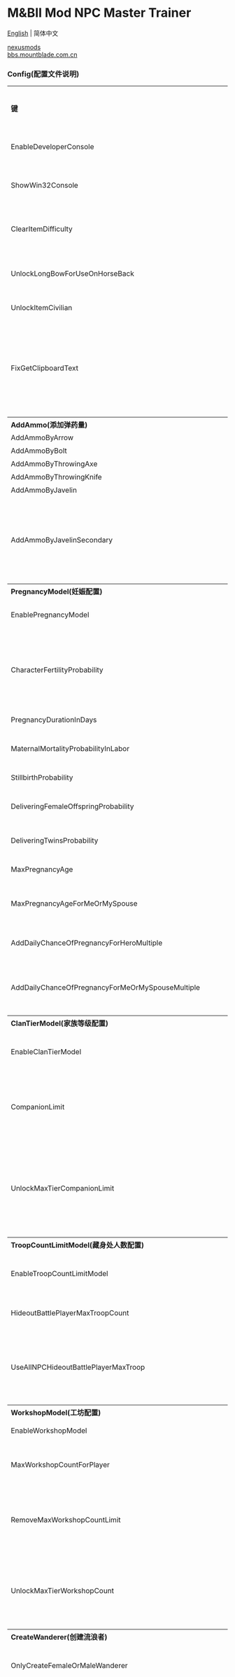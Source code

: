 # M&BII Mod NPC Master Trainer

[English](./README-EN.md) | 简体中文

[nexusmods](https://www.nexusmods.com/mountandblade2bannerlord/mods/1807)  
[bbs.mountblade.com.cn](https://bbs.mountblade.com.cn/thread-2064895-1-1.html)  

### **Config(配置文件说明)**
<table>
	<tr>
		<th align="left">键</th>
		<th align="left">类型</th>
		<th align="left">默认值</th>
		<th align="left">说明</th>
		<th align="left">在版本 e1.4.0.230377 中的原设定值 / 其他说明</th>
	</tr>
	<tr>
		<td align="left">EnableDeveloperConsole</td>
		<td align="left">bool</td>
		<td align="left">true</td>
		<td align="left">启用开发者控制台</td>
		<td align="left"></td>
	</tr>
	<tr>
		<td align="left">ShowWin32Console</td>
		<td align="left">bool</td>
		<td align="left">false</td>
		<td align="left">是否显示Win32控制台</td>
		<td align="left"></td>
	</tr>
	<tr>
		<td align="left">ClearItemDifficulty</td>
		<td align="left">bool</td>
		<td align="left">true</td>
		<td align="left">清空物品的熟练度要求</td>
		<td align="left"></td>
	</tr>
	<tr>
		<td align="left">UnlockLongBowForUseOnHorseBack</td>
		<td align="left">bool</td>
		<td align="left">true</td>
		<td align="left">解锁长弓在马背上使用</td>
		<td align="left"></td>
	</tr>
	<tr>
		<td align="left">UnlockItemCivilian</td>
		<td align="left">bool</td>
		<td align="left">true</td>
		<td align="left">解锁平民装扮</td>
		<td align="left"></td>
	</tr>
	<tr>
		<td align="left">FixGetClipboardText</td>
		<td align="left">bool</td>
		<td align="left">true</td>
		<td align="left">修复目前游戏中从剪贴板粘贴的非英文字符可能会出现的乱码</td>
		<td align="left"></td>
	</tr>
	<tr>
		<th align="left" colspan="5">AddAmmo(添加弹药量)</th>
	</tr>
	<tr>
		<td align="left">AddAmmoByArrow</td>
		<td align="left">ushort</td>
		<td align="left">11</td>
		<td align="left">箭</td>
		<td align="left"></td>
	</tr>
	<tr>
		<td align="left">AddAmmoByBolt</td>
		<td align="left">ushort</td>
		<td align="left">6</td>
		<td align="left">弩箭</td>
		<td align="left"></td>
	</tr>
	<tr>
		<td align="left">AddAmmoByThrowingAxe</td>
		<td align="left">ushort</td>
		<td align="left">2</td>
		<td align="left">飞斧</td>
		<td align="left"></td>
	</tr>
	<tr>
		<td align="left">AddAmmoByThrowingKnife</td>
		<td align="left">ushort</td>
		<td align="left">13</td>
		<td align="left">飞刀</td>
		<td align="left"></td>
	</tr>
	<tr>
		<td align="left">AddAmmoByJavelin</td>
		<td align="left">ushort</td>
		<td align="left">1</td>
		<td align="left">标枪</td>
		<td align="left"></td>
	</tr>
	<tr>
		<td align="left">AddAmmoByJavelinSecondary</td>
		<td align="left">ushort</td>
		<td align="left">0</td>
		<td align="left">标枪(次要武器即需要按X切换成标枪的长杆武器)</td>
		<td align="left"></td>
	</tr>
	<tr>
		<th align="left" colspan="5">PregnancyModel(妊娠配置)</th>
	</tr>
	<tr>
		<td align="left">EnablePregnancyModel</td>
		<td align="left">bool</td>
		<td align="left">false</td>
		<td align="left">是否开启妊娠配置</td>
		<td align="left"></td>
	</tr>
	<tr>
		<td align="left">CharacterFertilityProbability</td>
		<td align="left">float?</td>
		<td align="left">null</td>
		<td align="left">在创建新游戏时设置所有角色可生育的占比</td>
		<td align="left">0.95(e1.5.2中不存在此项，在此Mod版本 1.0.9 中删除)</td>
	</tr>
	<tr>
		<td align="left">PregnancyDurationInDays</td>
		<td align="left">float?</td>
		<td align="left">null</td>
		<td align="left">妊娠期(天数)</td>
		<td align="left">36</td>
	</tr>
	<tr>
		<td align="left">MaternalMortalityProbabilityInLabor</td>
		<td align="left">float?</td>
		<td align="left">null</td>
		<td align="left">产妇分娩死亡率</td>
		<td align="left">0.015</td>
	</tr>
	<tr>
		<td align="left">StillbirthProbability</td>
		<td align="left">float?</td>
		<td align="left">null</td>
		<td align="left">死胎概率</td>
		<td align="left">0.01</td>
	</tr>
	<tr>
		<td align="left">DeliveringFemaleOffspringProbability</td>
		<td align="left">float?</td>
		<td align="left">null</td>
		<td align="left">生育女性后代率</td>
		<td align="left">0.51</td>
	</tr>
	<tr>
		<td align="left">DeliveringTwinsProbability</td>
		<td align="left">float?</td>
		<td align="left">null</td>
		<td align="left">生双胞胎的概率</td>
		<td align="left">0.03</td>
	</tr>
	<tr>
		<td align="left">MaxPregnancyAge</td>
		<td align="left">float?</td>
		<td align="left">null</td>
		<td align="left">最大孕龄</td>
		<td align="left" rowspan="2">45</td>
	</tr>
	<tr>
		<td align="left">MaxPregnancyAgeForMeOrMySpouse</td>
		<td align="left">float?</td>
		<td align="left">null</td>
		<td align="left">我或我的配偶的最大孕龄</td>
	</tr>
	<tr>
		<td align="left">AddDailyChanceOfPregnancyForHeroMultiple</td>
		<td align="left">ulong</td>
		<td align="left">1</td>
		<td align="left">每日怀孕几率倍数</td>
		<td align="left" rowspan="2">(乘法)此值仅不等于1时生效，如果为0则没有任何几率</td>
	</tr>
	<tr>
		<td align="left">AddDailyChanceOfPregnancyForMeOrMySpouseMultiple</td>
		<td align="left">ulong</td>
		<td align="left">1</td>
		<td align="left">我或我的配偶每日怀孕几率倍数</td>
	</tr>
	<tr>
		<th align="left" colspan="5">ClanTierModel(家族等级配置)</th>
	</tr>
	<tr>
		<td align="left">EnableClanTierModel</td>
		<td align="left">bool</td>
		<td align="left">false</td>
		<td align="left">是否开启家族等级配置</td>
		<td align="left"></td>
	</tr>
	<tr>
		<td align="left">CompanionLimit</td>
		<td align="left">int?</td>
		<td align="left">null</td>
		<td align="left">玩家所能拥有的同伴(流浪者)数量</td>
		<td align="left"></td>
	</tr>
	<tr>
		<td align="left">UnlockMaxTierCompanionLimit</td>
		<td align="left">bool</td>
		<td align="left">true</td>
		<td align="left">解锁玩家最高家族等级所能拥有的同伴(流浪者)数量</td>
		<td align="left"></td>
	</tr>
	<tr>
		<th align="left" colspan="5">TroopCountLimitModel(藏身处人数配置)</th>
	</tr>
	<tr>
		<td align="left">EnableTroopCountLimitModel</td>
		<td align="left">bool</td>
		<td align="left">false</td>
		<td align="left">是否开启藏身处人数配置</td>
		<td align="left" rowspan="3">由于 e1.4.3 版本删除了原先的藏身处配置代码，此项配置已无法使用，在此Mod版本 1.0.5 中删除</td>
	</tr>
	<tr>
		<td align="left">HideoutBattlePlayerMaxTroopCount</td>
		<td align="left">int?</td>
		<td align="left">null</td>
		<td align="left">藏身处人数最大限制</td>
	</tr>
	<tr>
		<td align="left">UseAllNPCHideoutBattlePlayerMaxTroop</td>
		<td align="left">bool</td>
		<td align="left">true</td>
		<td align="left">使用玩家部队中所有NPC总数作为最大限制</td>
	</tr>
	<tr>
		<th align="left" colspan="5">WorkshopModel(工坊配置)</th>
	</tr>
	<tr>
		<td align="left">EnableWorkshopModel</td>
		<td align="left">bool</td>
		<td align="left">false</td>
		<td align="left">开启工坊配置</td>
		<td align="left"></td>
	</tr>
	<tr>
		<td align="left">MaxWorkshopCountForPlayer</td>
		<td align="left">int?</td>
		<td align="left">null</td>
		<td align="left">玩家可拥有的工坊最大数量</td>
		<td align="left" rowspan="3">工坊最大数量选项互斥，优先级从上到下</td>
	</tr>
	<tr>
		<td align="left">RemoveMaxWorkshopCountLimit</td>
		<td align="left">bool</td>
		<td align="left">false</td>
		<td align="left">解除玩家可拥有的工坊最大数量限制</td>
	</tr>
	<tr>
		<td align="left">UnlockMaxTierWorkshopCount</td>
		<td align="left">bool</td>
		<td align="left">true</td>
		<td align="left">解锁玩家最高家族等级所能拥有的工坊数量</td>
	</tr>
	<tr>
		<th align="left" colspan="5">CreateWanderer(创建流浪者)</th>
	</tr>
	<tr>
		<td align="left">OnlyCreateFemaleOrMaleWanderer</td>
		<td align="left">bool?</td>
		<td align="left">null</td>
		<td align="left">仅创建女性或男性流浪者</td>
		<td align="left">true 仅创建女性 / false 仅创建男性</td>
	</tr>
	<tr>
		<td align="left">CreateWandererExcludeCultures</td>
		<td align="left">string[]</td>
		<td align="left">["empire"]</td>
		<td align="left">创建流浪者时排除的文化</td>
		<td align="left">因为帝国文化的流浪者属性比较拉跨，所以默认排除帝国，值为文化的英文名，可使用命令 print.cultures 查询所有的文化英文名</td>
	</tr>
	<tr>
		<th align="left" colspan="5">SetBattlefieldCommander(设置战场指挥官)</th>
	</tr>
	<tr>
		<td align="left">BattlefieldCommanderStringIds</td>
		<td align="left">string[]</td>
		<td align="left">null</td>
		<td align="left" colspan="2">设置战场上的默认指挥官，可设置多个指挥官在使用时循环玩家部队匹配首个，使用StringId指定，可使用 export_csv.all_hero 命令在生成的CSV文件中查看角色的StringId</td>
	</tr>
	<tr>
		<td align="left">EnableAfterDeathControl</td>
		<td align="left">bool</td>
		<td align="left">true</td>
		<td align="left">开启死后控制NPC</td>
		<td align="left">可能与 Mod [Control Your Allies After Death] 或类似功能的冲突，将此选项设为 false 可屏蔽本mod的功能避免冲突</td>
	</tr>
	<tr>
		<td align="left">AfterDeathControlOnly__Noble_Or_Wanderer_Or_NobleOrWanderer</td>
		<td align="left">bool?</td>
		<td align="left">null</td>
		<td align="left">死后控制NPC类型过滤</td>
		<td align="left">null 死后仅控制贵族或流浪者 / true 死后仅控制贵族 / false 死后仅控制流浪者</td>
	</tr>
	<tr>
		<td align="left">AfterDeathControlExcludePlayer</td>
		<td align="left">bool</td>
		<td align="left">false</td>
		<td align="left">死后控制NPC选择中排除玩家</td>
		<td align="left"></td>
	</tr>
	<tr>
		<td align="left">MySpouseCanDiedInLabor</td>
		<td align="left">bool</td>
		<td align="left">false</td>
		<td align="left">我的配偶会死于分娩，如果玩家角色为男性，则配偶在分娩时有一定概率死于难产，此选项默认值false将避免上述情况发生，设置此值为true则不修改原逻辑</td>
		<td align="left"></td>
	</tr>
	<tr>
		<th align="left" colspan="4">AgeModel(年龄配置)</th>
		<th align="left">在版本 e1.5.4.245039 中的原设定值</th>
	</tr>
	<tr>
		<td align="left">EnableAgeModel</td>
		<td align="left">bool</td>
		<td align="left">false</td>
		<td align="left">开启年龄配置</td>
		<td align="left"></td>
	</tr>
	<tr>
		<td align="left">BecomeInfantAge</td>
		<td align="left">int?</td>
		<td align="left">null</td>
		<td align="left">变成婴儿年龄</td>
		<td align="left">3</td>
	</tr>
	<tr>
		<td align="left">BecomeChildAge</td>
		<td align="left">int?</td>
		<td align="left">null</td>
		<td align="left">变成儿童年龄</td>
		<td align="left">6</td>
	</tr>
	<tr>
		<td align="left">BecomeTeenagerAge</td>
		<td align="left">int?</td>
		<td align="left">null</td>
		<td align="left">变成青年年龄</td>
		<td align="left">14</td>
	</tr>
	<tr>
		<td align="left">HeroComesOfAge</td>
		<td align="left">int?</td>
		<td align="left">null</td>
		<td align="left">成年年龄</td>
		<td align="left">18</td>
	</tr>
	<tr>
		<td align="left">BecomeOldAge</td>
		<td align="left">int?</td>
		<td align="left">null</td>
		<td align="left">老年年龄</td>
		<td align="left">47</td>
	</tr>
	<tr>
		<td align="left">MaxAge</td>
		<td align="left">int?</td>
		<td align="left">null</td>
		<td align="left">最大寿命年龄</td>
		<td align="left">128</td>
	</tr>
</table>


### **Command(命令行使用说明)**
在游戏中 CTRL 和 ~ 启用开发者控制台，开发者控制台目前仅能输入英文，中文会变成???，可在开发者控制台中输入下面的命令
<table>
	<tr>
		<th align="left">命令</th>
		<th align="left">说明</th>
	</tr>
	<tr>
		<th align="left" colspan="2">技能与专精与属性</th>
	</tr>
	<tr>
		<td align="left">npc.reset_perks [name]</td>
		<td align="left">重置玩家部队中的角色 技能 点</td>
	</tr>
	<tr>
		<td align="left">npc.reset_focus [name]</td>
		<td align="left">重置玩家部队中的角色 专精 点</td>
	</tr>
	<tr>
		<td align="left">npc.reset_attrs [name]</td>
		<td align="left">重置玩家部队中的角色 属性 点</td>
	</tr>
	<tr>
		<td align="left">npc.reset [name]</td>
		<td align="left">重置玩家部队中的角色 技能/专精/属性 点</td>
	</tr>
	<tr>
		<td align="left">npc.remove_attrs [name] | [attrType] | [value]</td>
		<td align="left">移除玩家部队中角色的 属性 并返还到可用点数，属性必须保留至少1点</td>
	</tr>
	<tr>
		<td align="left">npc.remove_focus [name] | [row] | [column] | [value]</td>
		<td align="left">移除玩家部队中角色的 专精 并返还到可用点数，专精可以全部返还</td>
	</tr>
	<tr>
		<td align="left">npc.remove_focus_by_entire_line [name] | [row] | [value]</td>
		<td align="left">移除玩家部队中角色的某一整行的 专精 并返还到可用点数</td>
	</tr>
	<tr>
		<th align="left" colspan="2">铁匠与锻造</th>
	</tr>
	<tr>
		<td align="left">npc.reset_perks_check_smith [bool]</td>
		<td align="left">设置重置技能点时是否检查铁匠系技能，减去技能点添加的专精与属性，默认为 false</td>
	</tr>
	<tr>
		<td align="left">npc.check_legendary_smith [name]</td>
		<td align="left">检查角色是否有 传奇铁匠 技能点</td>
	</tr>
	<tr>
		<td align="left">npc.add_perk_legendary_smith [name]</td>
		<td align="left">检查角色是否有 传奇铁匠 技能点</td>
	</tr>
	<tr>
		<th align="left" colspan="2">信息查询</th>
	</tr>
	<tr>
		<td align="left">npc.refresh_last_seen_location</td>
		<td align="left">刷新所有的流浪者和贵族在百科中显示的最后一次见到的位置</td>
	</tr>
	<tr>
		<td align="left">print.towns_name_prosperity_desc [count]</td>
		<td align="left">根据城镇繁荣度显示最高的 count 个城镇名</td>
	</tr>
	<tr>
		<td align="left">export_csv.query_path</td>
		<td align="left">查询导出csv文件路径</td>
	</tr>
	<tr>
		<td align="left">export_csv.open_dir</td>
		<td align="left">打开导出csv文件所在的文件夹</td>
	</tr>
	<tr>
		<th align="left" colspan="2">导出可视化表格</th>
	</tr>
	<tr>
		<td align="left">export_csv.wanderers</td>
		<td align="left">导出所有 流浪者 数据生成到csv文件中</td>
	</tr>
	<tr>
		<td align="left">export_csv.nobles</td>
		<td align="left">导出所有 贵族 数据生成到csv文件中</td>
	</tr>
	<tr>
		<td align="left">export_csv.all_hero</td>
		<td align="left">导出所有 角色 数据生成到csv文件中</td>
	</tr>
	<tr>
		<td align="left">export_csv.all_towns</td>
		<td align="left">导出所有 城镇 数据生成到csv文件中</td>
	</tr>
	<tr>
		<th align="left" colspan="2">检查与治疗不孕不育</th>
	</tr>
	<tr>
		<td align="left">npc.check_is_fertile [name]</td>
		<td align="left">检查角色是否可生育</td>
	</tr>
	<tr>
		<td align="left">npc.set_is_fertile_true [name]</td>
		<td align="left">设置角色可生育</td>
	</tr>
	<tr>
		<td align="left">npc.set_is_fertile_false [name]</td>
		<td align="left">设置角色不可生育</td>
	</tr>
	<tr>
		<th align="left" colspan="2">美容与整容</th>
	</tr>
	<tr>
		<td align="left">npc.change_body [name]</td>
		<td align="left">更改指定角色的捏脸数据，需将 捏脸数据(BodyProperties) 复制到 剪贴板 后执行</td>
	</tr>
	<tr>
		<td align="left">npc.random_body [name]</td>
		<td align="left">给指定角色重新随机生成一个新的捏脸数据(BodyProperties)</td>
	</tr>
	<tr>
		<th align="left" colspan="2">战场控制NPC</th>
	</tr>
	<tr>
		<td align="left">print.npcs_index</td>
		<td align="left">显示 玩家部队中的npc下标 对应npc名字，在左下角消息窗口中显示</td>
	</tr>
	<tr>
		<td align="left">npc_control.name [name]</td>
		<td align="left">在战场上控制npc(通过npc英文名指定)</td>
	</tr>
	<tr>
		<td align="left">npc_control.index [index]</td>
		<td align="left">在战场上控制指定npc(通过 玩家部队中的npc下标 )</td>
	</tr>
	<tr>
		<td align="left">npc_control.next</td>
		<td align="left">在战场上控制下一个npc</td>
	</tr>
	<tr>
		<td align="left">npc_control.next_noble</td>
		<td align="left">在战场上控制下一个npc(贵族)</td>
	</tr>
	<tr>
		<td align="left">npc_control.next_wanderer</td>
		<td align="left">在战场上控制下一个npc(流浪者)</td>
	</tr>
	<tr>
		<td align="left" colspan="2">使用命令指定的战场指挥官仅本次游戏中有效，加载存档，退出游戏后再进入都将使设定值失效，推荐使用Config配置中 BattlefieldCommanderStringIds 指定</td>
	</tr>
	<tr>
		<td align="left">npc_control.set_battle_commander_name [name]</td>
		<td align="left">设置战场指挥官(通过npc英文名指定)</td>
	</tr>
	<tr>
		<td align="left">npc_control.set_battle_commander_index [index]</td>
		<td align="left">设置战场指挥官(通过 玩家部队中的npc下标 )</td>
	</tr>
	<tr>
		<th align="left" colspan="2">其他杂项</th>
	</tr>
	<tr>
		<td align="left">npc.clone [name] | [count?]</td>
		<td align="left">克隆玩家部队中的角色</td>
	</tr>
	<tr>
		<td align="left">npc.clone_fix_empty_wounded</td>
		<td align="left">修复因使用[克隆玩家部队中的角色]导致出现玩家部队中的永久伤员</td>
	</tr>
	<tr>
		<td align="left">npc.fill_up [name] | [num?]</td>
		<td align="left">加满玩家部队中的角色 技能/专精/属性 点，需开启作弊模式</td>
	</tr>
	<tr>
		<td align="left" colspan="2">因开发者控制台无法输入中文，需将新的名字复制到剪贴板后执行下面的命令</td>
	</tr>
	<tr>
		<td align="left">rename.children [num]</td>
		<td align="left">玩家的第 num 个孩子重命名(num从1开始)</td>
	</tr>
	<tr>
		<td align="left">campaign.kill_player</td>
		<td align="left">立刻杀死玩家并选择继承人</td>
	</tr>
	<tr>
		<td align="left">config.handle_crafted_weapon_item_npcmt</td>
		<td align="left">对所有锻造物品根据Config重新进行(解锁平民模式，解锁熟练度，在马背上使用长弓，添加弹药量)，可以在铁匠锻造新物品后使用此命令，如果锻造武器中有标枪等弹药类的物品，执行此命令会导致弹药量再次增加，存档后读档可恢复正常</td>
	</tr>
	<tr>
		<td align="left">npc.set_age [name] | [age]</td>
		<td align="left">设置npc年龄</td>
	</tr>
</table>

### **Example(命令行使用示例)**
<table>
	<tr>
		<th align="left">示例</th>
		<th align="left">说明</th>
	</tr>
	<tr>
		<td align="left">npc.reset_perks me</td>
		<td align="left">重置玩家的技能点</td>
	</tr>
	<tr>
		<td align="left">npc.reset_perks all_not_me</td>
		<td align="left">重置玩家部队中除了玩家以外的角色技能点</td>
	</tr>
	<tr>
		<td align="left">npc.reset_perks wanderer</td>
		<td align="left">重置玩家部队中所有流浪者的技能点</td>
	</tr>
	<tr>
		<td align="left">npc.reset_perks noble</td>
		<td align="left">重置玩家部队中所有贵族(前/配偶/子女)的npc技能点</td>
	</tr>
	<tr>
		<td align="left">npc.reset_perks morcon</td>
		<td align="left">重置玩家部队中莫尔孔的技能点</td>
	</tr>
	<tr>
		<td align="left">npc.reset_perks morcon-2</td>
		<td align="left">重置玩家部队中第二个莫尔孔的技能点</td>
	</tr>
	<tr>
		<td align="left">npc.check_legendary_smith me</td>
		<td align="left">检查玩家是否有传奇铁匠技能点</td>
	</tr>
	<tr>
		<td align="left">npc.add_perk_legendary_smith me</td>
		<td align="left">给玩家添加传奇铁匠技能点</td>
	</tr>
	<tr>
		<td align="left">npc.reset_perks khachin_the_swift bilik_the_she-wolf</td>
		<td align="left">重置 喀钦·捷影 和 比力克·母狼 的技能点</td>
	</tr>
	<tr>
		<td align="left">npc.check_is_fertile all_not_me</td>
		<td align="left">检查玩家部队中除了玩家以外的角色是否可生育</td>
	</tr>
	<tr>
		<td align="left">npc.npc.clone all_not_me | 15</td>
		<td align="left">在玩家部队中除了玩家之外的流浪者和贵族数量克隆到15个，如果当前为1个则+14，如果当前为20个则-5</td>
	</tr>
	<tr>
		<td align="left">npc.clone wanderer | 10</td>
		<td align="left">在玩家部队中的流浪者数量克隆到10个</td>
	</tr>
	<tr>
		<td align="left">npc.fill_up all</td>
		<td align="left">加满玩家部队中所有角色的 技能/专精/属性 点</td>
	</tr>
	<tr>
		<td align="left">npc.fill_up all | 999</td>
		<td align="left">加满玩家部队中所有角色的 技能/专精/属性 点，并将所有熟练度设为999</td>
	</tr>
</table>

### **Arguments Or Types(类型或参数名说明)**
<table>
	<tr>
		<th align="left">类型或参数名</th>
		<th align="left">说明</th>
		<th align="left">取值范围</th>
	</tr>
	<tr>
		<td align="left">count</td>
		<td align="left">总数</td>
		<td align="left">正整数</td>
	</tr>
	<tr>
		<td align="left">bool</td>
		<td align="left"></td>
		<td align="left">true 或 false</td>
	</tr>
	<tr>
		<td align="left">row</td>
		<td align="left">技能面板左侧列，属性</td>
		<td align="left">1~6的整数</td>
	</tr>
	<tr>
		<td align="left">column</td>
		<td align="left">技能面板左侧行，技能</td>
		<td align="left">1~3的整数</td>
	</tr>
	<tr>
		<td align="left">index</td>
		<td align="left">下标从0开始, 0和正整数</td>
		<td align="left"></td>
	</tr>
	<tr>
		<td align="left">attrType</td>
		<td align="left">技能面板左侧列，属性</td>
		<td align="left">1~6整数 或 Vigor, Control, Endurance, Cunning, Social, Intelligence</td>
	</tr>
	<tr>
		<td align="left">name</td>
		<td align="left" colspan="2">固定值 me(我),all_not_me(除了我之外),wanderer(流浪者),noble(贵族) 或 角色英文名(在[ESC-选项-游戏设置]更改语言为英语可看到角色的英文名，如果名字存在空格，需要使用下划线(_)替代空格。如果存在多个重名角色，在名字后加上-2，指定第2个)</td>
	</tr>
</table>

### **更新日志**
- v1.1.1
	- **默认行为修改**
		- 配偶在分娩时不会死于难产(仅玩家角色为男性时) 
	- 新增命令
		- npc.set_age
		- npc.clone_fix_empty_wounded
	- Config
		- MySpouseCanDiedInLabor
		- EnableAgeModel
		- BecomeInfantAge
		- BecomeChildAge
		- BecomeTeenagerAge
		- HeroComesOfAge
		- BecomeOldAge
		- MaxAge
	- 改进 
		- 战场控制选择NPC顺序(流浪者优先) 
	- **修复**
		- 控制NPC时如果有伤员导致的闪退
		- 处理装备(解锁马上长弓，平民模式，熟练度，弹药量等) 在创建新游戏时生效
- v1.1.0
	- 新增命令
		- config.handle_crafted_weapon_item_npcmt
	- 改进
		- 处理装备可作用于锻造武器
- v1.0.9
	- 改进
		- 兼容 e1.5.2
- v1.0.8
	- 新增命令
		- campaign.kill_player
		- npc.remove_focus_by_entire_line
	- 改进
	 	- 兼容 e1.5.0
- v1.0.7
	- 新增命令
		- npc.remove_focus
	- 改进
		- 本地化(文本翻译)
- v1.0.6
	- **默认行为修改**
		- 创建流浪者时排除帝国文化
		- 在战场上死后控制其他NPC
	- Config
		- CreateWandererExcludeCultures
		- OnlyCreateFemaleOrMaleWanderer
		- BattlefieldCommanderStringIds
		- EnableAfterDeathControl
		- AfterDeathControlExcludePlayer
		- AfterDeathControlOnly__Noble_Or_Wanderer_Or_NobleOrWanderer
- v1.0.5
	- 新增命令
		- npc.clone
	- 改进
		- 兼容 e1.4.3
- v1.0.3
	- 新增命令
		- npc_control.name
		- npc_control.index
		- npc_control.next
		- npc_control.next_noble
		- npc_control.next_wanderer
		- print.npcs_index
- v1.0.2
	- 新增命令
		- npc.change_body
		- npc.random_body
	- Config
		- FixGetClipboardText
- v1.0.1
	- 新增命令
		- rename.children
		- npc.check_is_fertile
		- npc.set_is_fertile_true
		- npc.set_is_fertile_false
	- 改进
		- 修正导出CSV中职业数据
		- 检查传奇铁匠命令输出结果文字内容
- v1.0.0
	- **默认行为修改**
		- 增加弹药量
			- 箭 +11
			- 弩箭 +6
			- 飞斧 +2
			- 飞刀 +13
			- 标枪 +1
		- 清空物品的熟练度要求
		- 解锁长弓在马背上使用
		- 解锁平民装扮